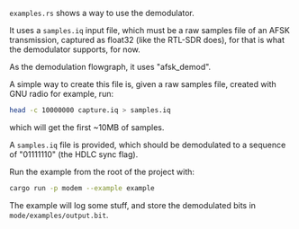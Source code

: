`examples.rs` shows a way to use the demodulator.

It uses a `samples.iq` input file, which must be a raw samples file of an AFSK transmission, captured as float32 (like the RTL-SDR does), for that is what the demodulator supports, for now.

As the demodulation flowgraph, it uses "afsk_demod".

A simple way to create this file is, given a raw samples file, created with GNU radio for example, run:

```sh
head -c 10000000 capture.iq > samples.iq
```

which will get the first ~10MB of samples.

A `samples.iq` file is provided, which should be demodulated to a sequence of "01111110" (the HDLC sync flag).


Run the example from the root of the project with:

```sh
cargo run -p modem --example example
```

The example will log some stuff, and store the demodulated bits in `mode/examples/output.bit`.
